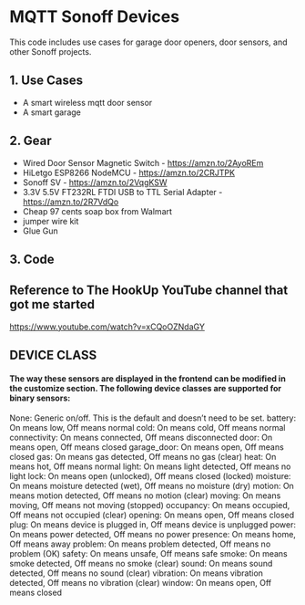 # MQTT Sonoff Devices
This code includes use cases for garage door openers, door sensors, and other Sonoff projects.

## 1. Use Cases ##
- A smart wireless mqtt door sensor
- A smart garage


## 2. Gear ##
- Wired Door Sensor Magnetic Switch - https://amzn.to/2AyoREm
- HiLetgo ESP8266 NodeMCU - https://amzn.to/2CRJTPK
- Sonoff SV - https://amzn.to/2VqgKSW
- 3.3V 5.5V FT232RL FTDI USB to TTL Serial Adapter - https://amzn.to/2R7VdQo
- Cheap 97 cents soap box from Walmart
- jumper wire kit
- Glue Gun

## 3. Code ##

### 

## Reference to The HookUp YouTube channel that got me started
https://www.youtube.com/watch?v=xCQoOZNdaGY


## DEVICE CLASS ##
#### The way these sensors are displayed in the frontend can be modified in the customize section. The following device classes are supported for binary sensors: ####

None: Generic on/off. This is the default and doesn’t need to be set.
battery: On means low, Off means normal
cold: On means cold, Off means normal
connectivity: On means connected, Off means disconnected
door: On means open, Off means closed
garage_door: On means open, Off means closed
gas: On means gas detected, Off means no gas (clear)
heat: On means hot, Off means normal
light: On means light detected, Off means no light
lock: On means open (unlocked), Off means closed (locked)
moisture: On means moisture detected (wet), Off means no moisture (dry)
motion: On means motion detected, Off means no motion (clear)
moving: On means moving, Off means not moving (stopped)
occupancy: On means occupied, Off means not occupied (clear)
opening: On means open, Off means closed
plug: On means device is plugged in, Off means device is unplugged
power: On means power detected, Off means no power
presence: On means home, Off means away
problem: On means problem detected, Off means no problem (OK)
safety: On means unsafe, Off means safe
smoke: On means smoke detected, Off means no smoke (clear)
sound: On means sound detected, Off means no sound (clear)
vibration: On means vibration detected, Off means no vibration (clear)
window: On means open, Off means closed
